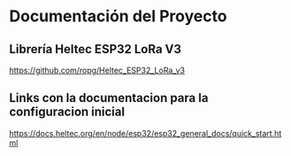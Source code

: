 # Documentación del Proyecto

## Librería Heltec ESP32 LoRa V3

<https://github.com/ropg/Heltec_ESP32_LoRa_v3>

## Links con la documentacion para la configuracion inicial

<https://docs.heltec.org/en/node/esp32/esp32_general_docs/quick_start.html>
